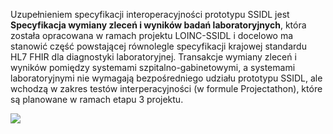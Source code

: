 Uzupełnieniem specyfikacji interoperacyjności prototypu SSIDL jest **Specyfikacja wymiany zleceń i wyników badań laboratoryjnych**, która została opracowana w ramach projektu LOINC-SSIDL i docelowo ma stanowić część powstającej równolegle specyfikacji krajowej standardu HL7 FHIR dla diagnostyki laboratoryjnej. Transakcje wymiany zleceń i wyników pomiędzy systemami szpitalno-gabinetowymi, a systemami laboratoryjnymi nie wymagają bezpośredniego udziału prototypu SSIDL, ale wchodzą w zakres testów interperacyjności (w formule Projectathon), które są planowane w ramach etapu 3 projektu.

![](assets\diagrams\Zlecenie_i_wynik.png)